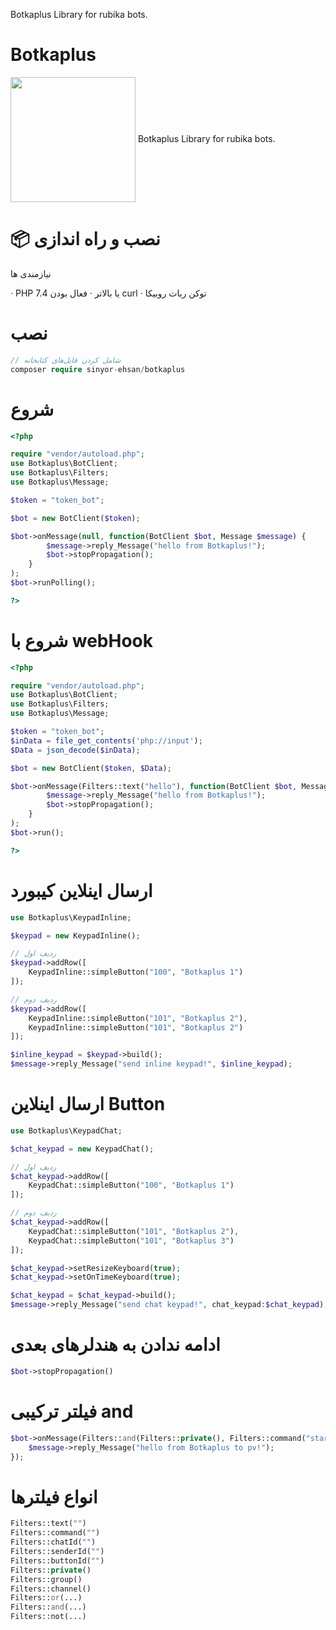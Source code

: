 Botkaplus Library for rubika bots.



# Botkaplus
  <img align="center" width="200" height="200" src="https://rubika.ir/static/images/logo.svg"/>
Botkaplus Library for rubika bots.

# 📦 نصب و راه‌ اندازی

نیازمندی‌ ها

· PHP 7.4 یا بالاتر
· فعال بودن curl
· توکن ربات روبیکا

# نصب

```php
// شامل کردن فایل‌های کتابخانه
composer require sinyor-ehsan/botkaplus
```

# شروع

```php
<?php

require "vendor/autoload.php";
use Botkaplus\BotClient;
use Botkaplus\Filters;
use Botkaplus\Message;

$token = "token_bot";

$bot = new BotClient($token);

$bot->onMessage(null, function(BotClient $bot, Message $message) {
        $message->reply_Message("hello from Botkaplus!");
        $bot->stopPropagation();
    }
);
$bot->runPolling();

?>
```

# شروع با webHook

```php
<?php

require "vendor/autoload.php";
use Botkaplus\BotClient;
use Botkaplus\Filters;
use Botkaplus\Message;

$token = "token_bot";
$inData = file_get_contents('php://input');
$Data = json_decode($inData);

$bot = new BotClient($token, $Data);

$bot->onMessage(Filters::text("hello"), function(BotClient $bot, Message $message) {
        $message->reply_Message("hello from Botkaplus!");
        $bot->stopPropagation();
    }
);
$bot->run();

?>
```

# ارسال اینلاین کیبورد
```php
use Botkaplus\KeypadInline;

$keypad = new KeypadInline();

// ردیف اول
$keypad->addRow([
    KeypadInline::simpleButton("100", "Botkaplus 1")
]);

// ردیف دوم
$keypad->addRow([
    KeypadInline::simpleButton("101", "Botkaplus 2"),
    KeypadInline::simpleButton("101", "Botkaplus 2")
]);

$inline_keypad = $keypad->build();
$message->reply_Message("send inline keypad!", $inline_keypad);
```

# ارسال اینلاین Button
```php
use Botkaplus\KeypadChat;

$chat_keypad = new KeypadChat();

// ردیف اول
$chat_keypad->addRow([
    KeypadChat::simpleButton("100", "Botkaplus 1")
]);

// ردیف دوم
$chat_keypad->addRow([
    KeypadChat::simpleButton("101", "Botkaplus 2"),
    KeypadChat::simpleButton("101", "Botkaplus 3")
]);

$chat_keypad->setResizeKeyboard(true);
$chat_keypad->setOnTimeKeyboard(true);

$chat_keypad = $chat_keypad->build();
$message->reply_Message("send chat keypad!", chat_keypad:$chat_keypad);
```

# ادامه ندادن به هندلرهای بعدی
```php
$bot->stopPropagation()
```

# فیلتر ترکیبی and
```php
$bot->onMessage(Filters::and(Filters::private(), Filters::command("start")), function(BotClient $bot, Message $message){
    $message->reply_Message("hello from Botkaplus to pv!");
});
```
# انواع فیلترها
```php
Filters::text("")
Filters::command("")
Filters::chatId("")
Filters::senderId("")
Filters::buttonId("")
Filters::private()
Filters::group()
Filters::channel()
Filters::or(...)
Filters::and(...)
Filters::not(...)
```
